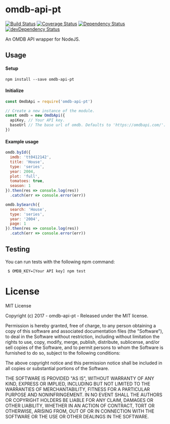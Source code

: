 # omdb-api-pt

[![Build Status](https://travis-ci.org/ChrisAlderson/omdb-api-pt.svg?branch=master)](https://travis-ci.org/ChrisAlderson/omdb-api-pt)
[![Coverage Status](https://coveralls.io/repos/github/ChrisAlderson/omdb-api-pt/badge.svg?branch=master)](https://coveralls.io/github/ChrisAlderson/omdb-api-pt?branch=master)
[![Dependency Status](https://david-dm.org/ChrisAlderson/omdb-api-pt.svg)](https://david-dm.org/ChrisAlderson/omdb-api-pt)
[![devDependency Status](https://david-dm.org/ChrisAlderson/omdb-api-pt/dev-status.svg)](https://david-dm.org/ChrisAlderson/omdb-api-pt?type=dev)

An OMDB API wrapper for NodeJS.

## Usage

#### Setup
```
npm install --save omdb-api-pt
```

#### Initialize
```js
const OmdbApi = require('omdb-api-pt')

// Create a new instance of the module.
const omdb = new OmdbApi({
  apiKey, // Your API key.
  baseUrl // The base url of omdb. Defaults to 'https://omdbapi.com/'.
})
```

#### Example usage

```js
omdb.byId({
  imdb: 'tt0412142',
  title: 'House',
  type: 'series',
  year: 2004,
  plot: 'full',
  tomatoes: true,
  season: 1
}).then(res => console.log(res))
  .catch(err => console.error(err))
```

```js
omdb.bySearch({
  search: 'House',
  type: 'series',
  year: '2004',
  page: 1
}).then(res => console.log(res))
  .catch(err => console.error(err))
```

## Testing

You can run tests with the following npm command:
```
 $ OMDB_KEY=[Your API key] npm test
```

# License

MIT License

Copyright (c) 2017 - omdb-api-pt - Released under the MIT license.

Permission is hereby granted, free of charge, to any person obtaining a copy
of this software and associated documentation files (the "Software"), to deal
in the Software without restriction, including without limitation the rights
to use, copy, modify, merge, publish, distribute, sublicense, and/or sell
copies of the Software, and to permit persons to whom the Software is
furnished to do so, subject to the following conditions:

The above copyright notice and this permission notice shall be included in all
copies or substantial portions of the Software.

THE SOFTWARE IS PROVIDED "AS IS", WITHOUT WARRANTY OF ANY KIND, EXPRESS OR
IMPLIED, INCLUDING BUT NOT LIMITED TO THE WARRANTIES OF MERCHANTABILITY,
FITNESS FOR A PARTICULAR PURPOSE AND NONINFRINGEMENT. IN NO EVENT SHALL THE
AUTHORS OR COPYRIGHT HOLDERS BE LIABLE FOR ANY CLAIM, DAMAGES OR OTHER
LIABILITY, WHETHER IN AN ACTION OF CONTRACT, TORT OR OTHERWISE, ARISING FROM,
OUT OF OR IN CONNECTION WITH THE SOFTWARE OR THE USE OR OTHER DEALINGS IN THE
SOFTWARE.
